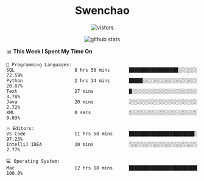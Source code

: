 <h1 align="center">Swenchao</h3>

<p align="center">
  <img src="https://visitor-badge.glitch.me/badge?page_id=Swenchao" alt="vistors" />
</p>

<p align="center">
  <img src="https://github-readme-stats.vercel.app/api?username=Swenchao&count_private=true&show_icons=true&theme=vue-dark&hide_title=true" alt="github stats" />
</p>

<!--START_SECTION:waka-->
📊 **This Week I Spent My Time On** 

```text
💬 Programming Languages: 
SQL                      8 hrs 56 mins       ██████████████████░░░░░░░   72.59% 
Python                   2 hrs 34 mins       █████░░░░░░░░░░░░░░░░░░░░   20.87% 
Text                     27 mins             █░░░░░░░░░░░░░░░░░░░░░░░░   3.78% 
Java                     20 mins             ░░░░░░░░░░░░░░░░░░░░░░░░░   2.72% 
XML                      0 secs              ░░░░░░░░░░░░░░░░░░░░░░░░░   0.03%

🔥 Editors: 
VS Code                  11 hrs 58 mins      ████████████████████████░   97.23% 
IntelliJ IDEA            20 mins             ░░░░░░░░░░░░░░░░░░░░░░░░░   2.77%

💻 Operating System: 
Mac                      12 hrs 18 mins      █████████████████████████   100.0%

```


<!--END_SECTION:waka-->
